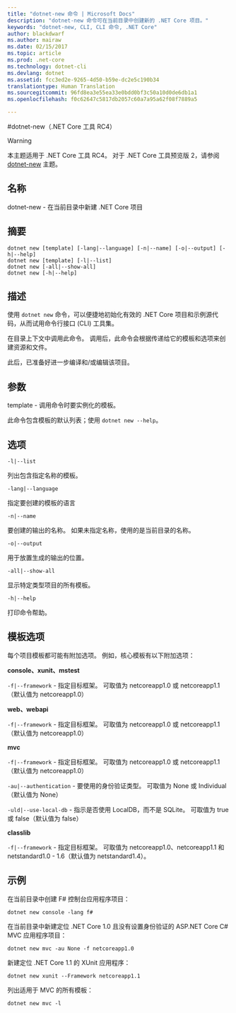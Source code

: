```yaml
---
title: "dotnet-new 命令 | Microsoft Docs"
description: "dotnet-new 命令可在当前目录中创建新的 .NET Core 项目。"
keywords: "dotnet-new, CLI, CLI 命令, .NET Core"
author: blackdwarf
ms.author: mairaw
ms.date: 02/15/2017
ms.topic: article
ms.prod: .net-core
ms.technology: dotnet-cli
ms.devlang: dotnet
ms.assetid: fcc3ed2e-9265-4d50-b59e-dc2e5c190b34
translationtype: Human Translation
ms.sourcegitcommit: 96fd8ea3e55ea33e0bdd0bf3c50a10d0de6db1a1
ms.openlocfilehash: f0c62647c5817db2057c60a7a95a62f08f7889a5

---
```

#<a name="dotnet-new-net-core-tools-rc4"></a>dotnet-new（.NET Core 工具 RC4）

> [!WARNING]
> 本主题适用于 .NET Core 工具 RC4。 对于 .NET Core 工具预览版 2，请参阅 [dotnet-new](../../tools/dotnet-new.md) 主题。

## <a name="name"></a>名称
dotnet-new - 在当前目录中新建 .NET Core 项目

## <a name="synopsis"></a>摘要
```
dotnet new [template] [-lang|--language] [-n|--name] [-o|--output] [-h|--help]
dotnet new [template] [-l|--list]
dotnet new [-all|--show-all]
dotnet new [-h|--help]
```

## <a name="description"></a>描述
使用 `dotnet new` 命令，可以便捷地初始化有效的 .NET Core 项目和示例源代码，从而试用命令行接口 (CLI) 工具集。 

在目录上下文中调用此命令。 调用后，此命令会根据传递给它的模板和选项来创建资源和文件。 

此后，已准备好进一步编译和/或编辑该项目。 

## <a name="arguments"></a>参数
template - 调用命令时要实例化的模板。

此命令包含模板的默认列表；使用 `dotnet new --help`。 

## <a name="options"></a>选项

`-l|--list`         

列出包含指定名称的模板。

`-lang|--language`  

指定要创建的模板的语言

`-n|--name`         

要创建的输出的名称。 如果未指定名称，使用的是当前目录的名称。

`-o|--output`       

用于放置生成的输出的位置。

`-all|--show-all`   

显示特定类型项目的所有模板。

`-h|--help`

打印命令帮助。

## <a name="template-options"></a>模板选项
每个项目模板都可能有附加选项。 例如，核心模板有以下附加选项：

**console、xunit、mstest**

`-f|--framework` - 指定目标框架。 可取值为 netcoreapp1.0 或 netcoreapp1.1（默认值为 netcoreapp1.0）

**web、webapi**

`-f|--framework` - 指定目标框架。 可取值为 netcoreapp1.0 或 netcoreapp1.1（默认值为 netcoreapp1.0）
 
**mvc**

`-f|--framework` - 指定目标框架。 可取值为 netcoreapp1.0 或 netcoreapp1.1（默认值为 netcoreapp1.0）

`-au|--authentication` - 要使用的身份验证类型。 可取值为 None 或 Individual（默认值为 None）

`-uld|--use-local-db` - 指示是否使用 LocalDB，而不是 SQLite。 可取值为 true 或 false（默认值为 false）

**classlib**

`-f|--framework` - 指定目标框架。 可取值为 netcoreapp1.0、netcoreapp1.1 和 netstandard1.0 - 1.6（默认值为 netstandard1.4）。

## <a name="examples"></a>示例

在当前目录中创建 F# 控制台应用程序项目：

`dotnet new console -lang f#` 
   
在当前目录中新建定位 .NET Core 1.0 且没有设置身份验证的 ASP.NET Core C# MVC 应用程序项目：  

`dotnet new mvc -au None -f netcoreapp1.0`
 
新建定位 .NET Core 1.1 的 XUnit 应用程序：

`dotnet new xunit --Framework netcoreapp1.1`

列出适用于 MVC 的所有模板：

`dotnet new mvc -l`


<!--HONumber=Feb17_HO3-->


